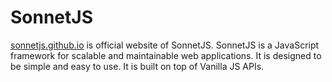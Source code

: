 # SonnetJS

[sonnetjs.github.io](https://sonnetjs.github.io) is official website of SonnetJS. SonnetJS is a JavaScript framework for scalable and maintainable web applications. It is designed to be simple and easy to use. It is built on top of Vanilla JS APIs.